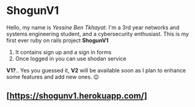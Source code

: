 # ShogunV1

Hello, my name is *Yessine Ben Tkhayat*. I'm a 3rd year networks and systems engineering student, and a cybersecurity enthusiast.
This is my first ever ruby on rails project **ShogunV1**

1. It contains sign up and a sign in forms
2. Once logged in you can use shodan service

**V1?**.. Yes you guessed it, **V2** will be available soon as I plan to enhance some features and add new ones. 😉

## [https://shogunv1.herokuapp.com/]
